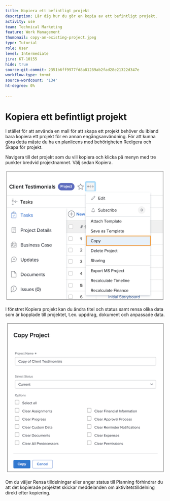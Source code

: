 ```yaml
---
title: Kopiera ett befintligt projekt
description: Lär dig hur du gör en kopia av ett befintligt projekt.
activity: use
team: Technical Marketing
feature: Work Management
thumbnail: copy-an-existing-project.jpeg
type: Tutorial
role: User
level: Intermediate
jira: KT-10155
hide: true
source-git-commit: 2351b6ff9977fd8a81289ab2fad28e21322d347e
workflow-type: tm+mt
source-wordcount: '134'
ht-degree: 0%

---
```


# Kopiera ett befintligt projekt

I stället för att använda en mall för att skapa ett projekt behöver du ibland bara kopiera ett projekt för en annan engångsanvändning. För att kunna göra detta måste du ha en planlicens med behörigheten Redigera och Skapa för projekt.

Navigera till det projekt som du vill kopiera och klicka på menyn med tre punkter bredvid projektnamnet. Välj sedan Kopiera.

![Alternativet Kopiera projektmeny](assets/copy-existing-01.png)

I fönstret Kopiera projekt kan du ändra titel och status samt rensa olika data som är kopplade till projektet, t.ex. uppdrag, dokument och anpassade data.

![Kopiera projektalternativ](assets/copy-existing-02.png)


Om du väljer Rensa tilldelningar eller anger status till Planning förhindrar du att det kopierade projektet skickar meddelanden om aktivitetstilldelning direkt efter kopiering.
